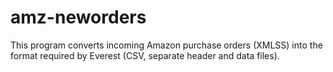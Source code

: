 amz-neworders
=============

This program converts incoming Amazon purchase orders (XMLSS) into the format required by Everest (CSV, separate header and data files).


